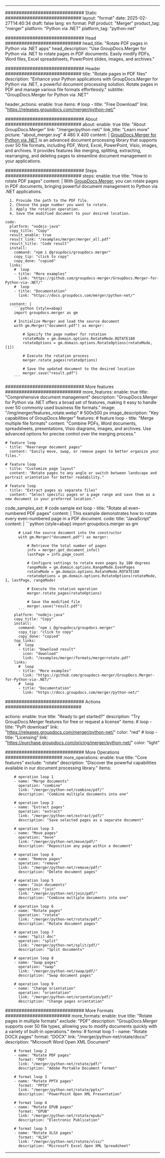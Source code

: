 
---
############################# Static ############################
layout: "format"
date:  2025-02-27T14:40:34
draft: false
lang: en
format: Pdf
product: "Merger"
product_tag: "merger"
platform: "Python via .NET"
platform_tag: "python-net"

############################# Head ############################
head_title: "Rotate PDF pages in Python via .NET apps"
head_description: "Use GroupDocs.Merger for Python via .NET to rotate pages in PDF documents. Easily modify PDFs, Word files, Excel spreadsheets, PowerPoint slides, images, and archives."

############################# Header ############################
title: "Rotate pages in PDF files" 
description: "Enhance your Python applications with GroupDocs.Merger for Python via .NET, a powerful document processing solution. Rotate pages in PDF and manage various file formats effortlessly."
subtitle: "GroupDocs.Merger for Python via .NET" 

header_actions:
  enable: true
  items:
    #  loop
    - title: "Free Download"
      link: "https://releases.groupdocs.com/merger/python-net/"
      
############################# About ############################
about:
    enable: true
    title: "About GroupDocs.Merger"
    link: "/merger/python-net/"
    link_title: "Learn more"
    picture: "about_merger.svg" # 480 X 400
    content: |
       [GroupDocs.Merger for Python via .NET](/merger/python-net/) is an advanced document processing library that supports over 50 file formats, including PDF, Word, Excel, PowerPoint, Visio, images, and archives. It provides features like merging, splitting, extracting, rearranging, and deleting pages to streamline document management in your applications.

############################# Steps ############################
steps:
    enable: true
    title: "How to rotate PDF pages"
    content: |
      With [GroupDocs.Merger](/merger/python-net/), you can rotate pages in PDF documents, bringing powerful document management to Python via .NET applications.
      
      1. Provide the path to the PDF file.
      2. Choose the page number you want to rotate.
      3. Apply the rotation operation.
      4. Save the modified document to your desired location.
   
    code:
      platform: "nodejs-java"
      copy_title: "Copy"
      result_enable: true
      result_link: "/examples/merger/merger_all.pdf"
      result_title: "Code result"
      install:
        command: "npm i @groupdocs/groupdocs.merger"
        copy_tip: "click to copy"
        copy_done: "copied"
      links:
        #  loop
        - title: "More examples"
          link: "https://github.com/groupdocs-merger/GroupDocs.Merger-for-Python-via-.NET/"
        #  loop
        - title: "Documentation"
          link: "https://docs.groupdocs.com/merger/python-net/"
          
      content: |
        ```python {style=abap}
        import groupdocs.merger as gm

        # Initialize Merger and load the source document
        with gm.Merger("document.pdf") as merger:
            
            # Specify the page number for rotation
            rotateMode = gm.domain.options.RotateMode.ROTATE180
            rotateOptions = gm.domain.options.RotateOptions(rotateMode, [1])

            # Execute the rotation process
            merger.rotate_pages(rotateOptions)

            # Save the updated document to the desired location
            merger.save("result.pdf")
        ```            

############################# More features ############################
more_features:
  enable: true
  title: "Comprehensive document management"
  description: "GroupDocs.Merger for Python via .NET offers a broad set of features, making it easy to handle over 50 commonly used business file formats."
  image: "/img/merger/features_rotate.webp" # 500x500 px
  image_description: "Key capabilities of GroupDocs.Merger"
  features:
    # feature loop
    - title: "Merge multiple file formats"
      content: "Combine PDFs, Word documents, spreadsheets, presentations, Visio diagrams, images, and archives. Use advanced options for precise control over the merging process."

    # feature loop
    - title: "Rearrange document pages"
      content: "Easily move, swap, or remove pages to better organize your files."

    # feature loop
    - title: "Customize page layout"
      content: "Rotate pages to any angle or switch between landscape and portrait orientation for better readability."

    # feature loop
    - title: "Extract pages as separate files"
      content: "Select specific pages or a page range and save them as a new document in your preferred location."
      
  code_samples_ext:
    # code sample ext loop
    - title: "Rotate all even-numbered PDF pages"
      content: |
        This example demonstrates how to rotate every even-numbered page in a PDF document.
      code:
        title: "JavaScript"
        content: |
          ```python {style=abap}
          import groupdocs.merger as gm
          
          # Load the source document into the constructor
          with gm.Merger("document.pdf") as merger:
            
              # Retrieve the total number of pages
              info = merger.get_document_info()
              lastPage = info.page_count

              # Configure settings to rotate even pages by 180 degrees
              rangeMode = gm.domain.options.RangeMode.EvenPages
              rotateMode = gm.domain.options.RotateMode.ROTATE180
              rotateOptions = gm.domain.options.RotateOptions(rotateMode, 1, lastPage, rangeMode)
          
              # Execute the rotation operation
              merger.rotate_pages(rotateOptions)

              # Save the modified file
              merger.save("result.pdf")
          ```
        platform: "nodejs-java"
        copy_title: "Copy"
        install:
          command: "npm i @groupdocs/groupdocs.merger"
          copy_tip: "click to copy"
          copy_done: "copied"
        top_links:
          #  loop
          - title: "Download result"
            icon: "download"
            link: "/examples/merger/formats/mergerrotate.pdf"
        links:
          #  loop
          - title: "More examples"
            link: "https://github.com/groupdocs-merger/GroupDocs.Merger-for-Python-via-.NET/"
          #  loop
          - title: "Documentation"
            link: "https://docs.groupdocs.com/merger/python-net/"
            

            


############################# Actions ############################

actions:
  enable: true
  title: "Ready to get started?"
  description: "Try GroupDocs.Merger features for free or request a license"
  items:
    #  loop
    - title: "PyPi download"
      link: "https://releases.groupdocs.com/merger/python-net/"
      color: "red"
        #  loop
    - title: "Licensing"
      link: "https://purchase.groupdocs.com/pricing/merger/python-net/"
      color: "light"


############################# More Operations #####################
more_operations:
    enable: true
    title: "Core features"
    exclude: "rotate"
    description: "Discover the powerful capabilities available in our document processing library."
    items: 
          
        # operation loop 1
        - name: "Merge documents"
          operation: "combine"
          link: "/merger/python-net/combine/pdf/"
          description: "Combine multiple documents into one"

        # operation loop 2
        - name: "Extract pages"
          operation: "extract"
          link: "/merger/python-net/extract/pdf/"
          description: "Save selected pages as a separate document"

        # operation loop 3
        - name: "Move pages"
          operation: "move"
          link: "/merger/python-net/move/pdf/"
          description: "Reposition any page within a document"

        # operation loop 4
        - name: "Remove pages"
          operation: "remove"
          link: "/merger/python-net/remove/pdf/"
          description: "Delete document pages"

        # operation loop 5
        - name: "Join documents"
          operation: "join"
          link: "/merger/python-net/join/pdf/"
          description: "Combine multiple documents into one"

        # operation loop 6
        - name: "Rotate pages"
          operation: "rotate"
          link: "/merger/python-net/rotate/pdf/"
          description: "Rotate document pages"

        # operation loop 7
        - name: "Split doc"
          operation: "split"
          link: "/merger/python-net/split/pdf/"
          description: "Split documents"

        # operation loop 8
        - name: "Swap pages"
          operation: "swap"
          link: "/merger/python-net/swap/pdf/"
          description: "Swap document pages"

        # operation loop 9
        - name: "Change orientation"
          operation: "orientation"
          link: "/merger/python-net/orientation/pdf/"
          description: "Change pages orientation"
          
        
          
############################# More Formats ########################
more_formats:
    enable: true
    title: "Rotate pages in multiple formats"
    exclude: "PDF"
    description: "GroupDocs.Merger supports over 50 file types, allowing you to modify documents quickly with a variety of built-in operations."
    items: 
        # format loop 1
        - name: "Rotate DOCX pages"
          format: "DOCX"
          link: "/merger/python-net/rotate/docx/"
          description: "Microsoft Word Open XML Document"
          
        # format loop 2
        - name: "Rotate PDF pages"
          format: "PDF"
          link: "/merger/python-net/rotate/pdf/"
          description: "Adobe Portable Document Format"
          
        # format loop 3
        - name: "Rotate PPTX pages"
          format: "PPTX"
          link: "/merger/python-net/rotate/pptx/"
          description: "PowerPoint Open XML Presentation"

        # format loop 4
        - name: "Rotate EPUB pages"
          format: "EPUB"
          link: "/merger/python-net/rotate/epub/"
          description: "Electronic Publication"
          
        # format loop 5
        - name: "Rotate XLSX pages"
          format: "XLSX"
          link: "/merger/python-net/rotate/xlsx/"
          description: "Microsoft Excel Open XML Spreadsheet"
  

---